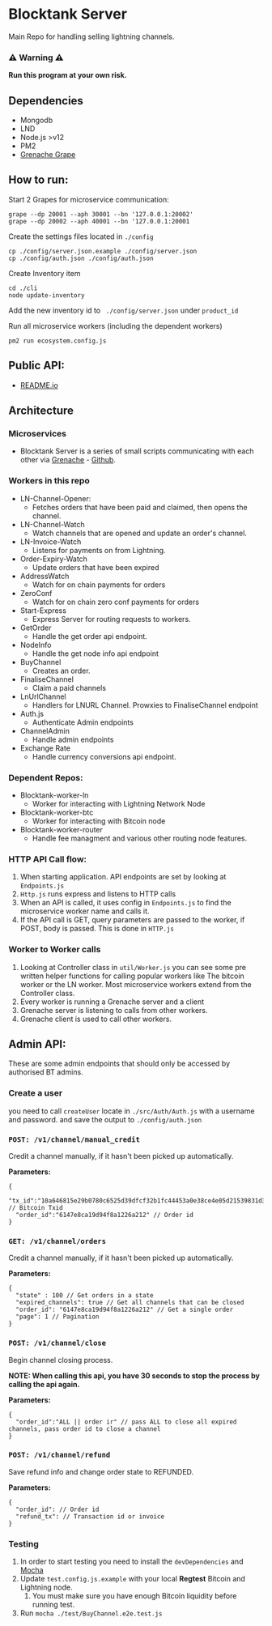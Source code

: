 # Blocktank Server

Main Repo for handling selling lightning channels.


### ⚠️ **Warning** ⚠️
**Run this program at your own risk.**


## Dependencies

* Mongodb
* LND
* Node.js >v12
* PM2
* [Grenache Grape](https://github.com/bitfinexcom/grenache-grape)

## How to run:

Start 2 Grapes for microservice communication:
```
grape --dp 20001 --aph 30001 --bn '127.0.0.1:20002'
grape --dp 20002 --aph 40001 --bn '127.0.0.1:20001
```
Create the settings files located in `./config`
```
cp ./config/server.json.example ./config/server.json
cp ./config/auth.json ./config/auth.json
```

Create Inventory item
```
cd ./cli
node update-inventory
```

Add the new inventory id to ` ./config/server.json` under `product_id`

Run all microservice workers (including the dependent workers)

```
pm2 run ecosystem.config.js
```

## Public API:

* [README.io](https://synonym.readme.io/reference/nodeinfo)



## Architecture

### Microservices
* Blocktank Server is a series of small scripts communicating with each other via [Grenache](https://blog.bitfinex.com/tutorial/bitfinex-loves-microservices-grenache/) - [Github](https://github.com/bitfinexcom/grenache). 

### Workers in this repo

* LN-Channel-Opener: 
  * Fetches orders that have been paid and claimed, then opens the channel.
* LN-Channel-Watch
  * Watch channels that are opened and update an order's channel.
* LN-Invoice-Watch
  * Listens for payments on from Lightning.
* Order-Expiry-Watch
  * Update orders that have been expired
* AddressWatch
  * Watch for on chain payments for orders
* ZeroConf
  * Watch for on chain zero conf payments for orders
* Start-Express
  * Express Server for routing requests to workers.
* GetOrder
  * Handle the get order api endpoint.
* NodeInfo
  * Handle the get node info api endpoint
* BuyChannel
  * Creates an order.
* FinaliseChannel
  * Claim a paid channels
* LnUrlChannel
  * Handlers for LNURL Channel. Prowxies to FinaliseChannel endpoint
* Auth.js
  * Authenticate Admin endpoints
* ChannelAdmin
  * Handle admin endpoints
* Exchange Rate
  * Handle currency conversions api endpoint.
  
### Dependent Repos:
  * Blocktank-worker-ln
    * Worker for interacting with Lightning Network Node 
  * Blocktank-worker-btc
    * Worker for interacting with Bitcoin node
  * Blocktank-worker-router
    * Handle fee managment and various other routing node features.


### HTTP API Call flow:
1. When starting application. API endpoints are set by looking at `Endpoints.js`
2. `Http.js` runs express and listens to HTTP calls
3. When an API is called, it uses config in `Endpoints.js` to find the microservice worker name and calls it.
4. If the API call is GET, query parameters are passed to the worker, if POST, body is passed. This is done in `HTTP.js`

### Worker to Worker calls
1. Looking at Controller class in `util/Worker.js` you can see some pre written helper functions for calling popular workers like The bitcoin worker or the LN worker. Most microservice workers extend from the Controller class.
2. Every worker is running a Grenache server and a client
3. Grenache server is listening to calls from other workers. 
4. Grenache client is used to call other workers.

## Admin API:
These are some admin endpoints that should only be accessed by authorised BT admins.

### Create a user
you need to call `createUser` locate in `./src/Auth/Auth.js` with a username and password. and save the output to `./config/auth.json`

### `POST: /v1/channel/manual_credit`

Credit a channel manually, if it hasn't been picked up automatically.

**Parameters:**
```
{
  "tx_id":"10a646815e29b0780c6525d39dfcf32b1fc44453a0e38ce4e05d21539831d3a3", // Bitcoin Txid
  "order_id":"6147e8ca19d94f8a1226a212" // Order id
}
```

### `GET: /v1/channel/orders`

Credit a channel manually, if it hasn't been picked up automatically.

**Parameters:**
```
{
  "state" : 100 // Get orders in a state
  "expired_channels": true // Get all channels that can be closed
  "order_id": "6147e8ca19d94f8a1226a212" // Get a single order
  "page": 1 // Pagination
}
```

### `POST: /v1/channel/close`

Begin channel closing process.

**NOTE: When calling this api, you have 30 seconds to stop the process by calling the api again.**

**Parameters:**
```
{
  "order_id":"ALL || order ir" // pass ALL to close all expired channels, pass order id to close a channel
}
```


### `POST: /v1/channel/refund`

Save refund info and change order state to REFUNDED.

**Parameters:**
```
{
  "order_id": // Order id
  "refund_tx": // Transaction id or invoice 
}
```


### Testing

1. In order to start testing you need to install the `devDependencies` and [Mocha](https://mochajs.org/)
2. Update `test.config.js.example` with your local **Regtest** Bitcoin and Lightning node.
   1. You must make sure you have enough Bitcoin liquidity before running test.
3. Run `mocha ./test/BuyChannel.e2e.test.js`

